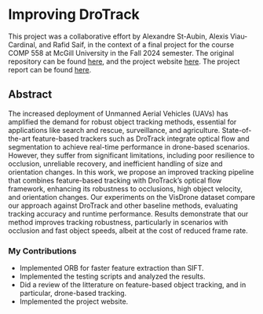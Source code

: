 # Improving DroTrack
This project was a collaborative effort by Alexandre St-Aubin, Alexis Viau-Cardinal, and Rafid Saif, in the context of a final project for the course COMP 558 at McGill University in the Fall 2024 semester. The original repository can be found [here](https://github.com/AlexisViauCardinal/COMP558-FinalProject), and the project website [here](https://alestaubin.github.io/Improving_Drotrack/). The project report can be found [here](ImprovingDroTrack.pdf).
## Abstract 
The increased deployment of Unmanned Aerial Vehicles (UAVs) has amplified the demand for robust object tracking methods, essential for applications like search and rescue, surveillance, and agriculture. 
State-of-the-art feature-based trackers such as DroTrack integrate optical flow and segmentation to achieve real-time performance in drone-based scenarios. 
However, they suffer from significant limitations, including poor resilience to occlusion, unreliable recovery, and inefficient handling of size and orientation changes. 
In this work, we propose an improved tracking pipeline that combines feature-based tracking with DroTrack’s optical flow framework, enhancing its robustness to occlusions, high object velocity, and orientation changes.
Our experiments on the VisDrone dataset compare our approach against DroTrack and other baseline methods, evaluating tracking accuracy and runtime performance. 
Results demonstrate that our method improves tracking robustness, particularly in scenarios with occlusion and fast object speeds, albeit at the cost of reduced frame rate. 


### My Contributions
- Implemented ORB for faster feature extraction than SIFT.
- Implemented the testing scripts and analyzed the results.
- Did a review of the litterature on feature-based object tracking, and in particular, drone-based tracking.
- Implemented the project website.
